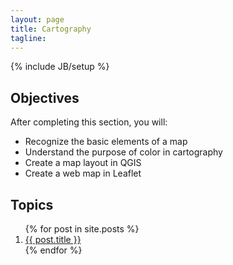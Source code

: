 ```yaml
---
layout: page
title: Cartography
tagline: 
---
```

{% include JB/setup %}

## Objectives

After completing this section, you will:

- Recognize the basic elements of a map
- Understand the purpose of color in cartography
- Create a map layout in QGIS
- Create a web map in Leaflet

## Topics

<ol class="posts">
  {% for post in site.posts %}
    <li><a href="{{ BASE_PATH }}{{ post.url }}">{{ post.title }}</a></li>
  {% endfor %}
</ol>
<!--
----

## More Resources
-->
